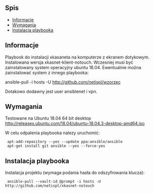 
## Spis
* [Informacje](#Informacje)
* [Wymagania](#Wymagania)
* [Instalacja playbooka](#Instalacja)

## Informacje
Playbook do instalacji xkasaneta na komputerze z ekranem dotykowym. Instalowana wersja xkasnet-klient-notouch. Wczesniej musi być zainstalowany system operacyjny ubuntu 18.04.
Ewentualnie można zainstalować system z innego playbooka:

ansible-pull -i hosts -U http://github.com/netispl/wzorzec

Dotakowo dodawny jest user ansiblenet i vpn.

## Wymagania
Testowane na Ubuntu 18.04 64 bit desktop
http://releases.ubuntu.com/18.04/ubuntu-18.04.3-desktop-amd64.iso

W celu odpalenia playbooka nalezy uruchomić:

```
 apt-add-repository --yes --update ppa:ansible/ansible
 apt-get install git ansible --yes --force-yes
```

## Instalacja playbooka
Instalacja projektu (wymaga podania hasła do odszyfrowania klucza):

```
 ansible-pull --vault-id @prompt -i hosts -U http://github.com/netispl/xkasnet-notouch
```


